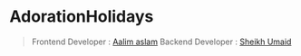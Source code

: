 # AdorationHolidays
>Frontend Developer : [Aalim aslam](https://instagram.com/aalim_aslam)
>Backend Developer : [Sheikh Umaid](https://instagram.com/sheikh.umaid)
